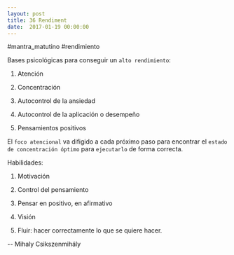 ```yaml
---
layout: post
title: 36 Rendiment
date:  2017-01-19 00:00:00
---
```


#mantra_matutino
#rendimiento

Bases psicológicas para conseguir un `alto rendimiento`:

1. Atención

2. Concentración

3. Autocontrol de la ansiedad

4. Autocontrol de la aplicación o desempeño

5. Pensamientos positivos

El `foco atencional` va difigido a cada próximo paso para encontrar el `estado de concentración óptimo` para `ejecutarlo` de forma correcta.

Habilidades:

1. Motivación

2. Control del pensamiento

3. Pensar en positivo, en afirmativo

4. Visión

5. Fluir: hacer correctamente lo que se quiere hacer.

-- Mihaly Csikszenmihály
